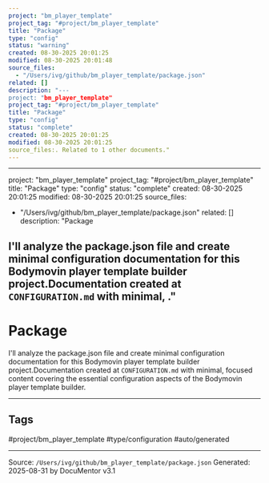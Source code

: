 ```yaml
---
project: "bm_player_template"
project_tag: "#project/bm_player_template"
title: "Package"
type: "config"
status: "warning"
created: 08-30-2025 20:01:25
modified: 08-30-2025 20:01:48
source_files:
  - "/Users/ivg/github/bm_player_template/package.json"
related: []
description: "---
project: "bm_player_template"
project_tag: "#project/bm_player_template"
title: "Package"
type: "config"
status: "complete"
created: 08-30-2025 20:01:25
modified: 08-30-2025 20:01:25
source_files:. Related to 1 other documents."
---
```


---
project: "bm_player_template"
project_tag: "#project/bm_player_template"
title: "Package"
type: "config"
status: "complete"
created: 08-30-2025 20:01:25
modified: 08-30-2025 20:01:25
source_files:
  - "/Users/ivg/github/bm_player_template/package.json"
related: []
description: "Package

I'll analyze the package.json file and create minimal configuration documentation for this Bodymovin player template builder project.Documentation created at `CONFIGURATION.md` with minimal, ."
---

# Package

I'll analyze the package.json file and create minimal configuration documentation for this Bodymovin player template builder project.Documentation created at `CONFIGURATION.md` with minimal, focused content covering the essential configuration aspects of the Bodymovin player template builder.

---
## Tags
#project/bm_player_template
#type/configuration
#auto/generated

---
Source: `/Users/ivg/github/bm_player_template/package.json`
Generated: 2025-08-31 by DocuMentor v3.1